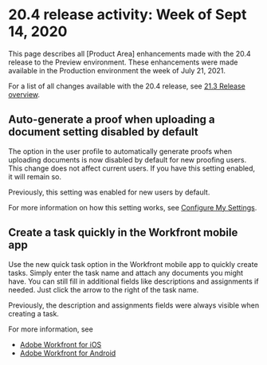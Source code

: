

# 20.4 release activity:&nbsp;Week of Sept 14, 2020

This page describes all [Product Area] enhancements made with the 20.4 release to the Preview environment. These enhancements were made available in the Production environment the week of July 21, 2021.

For a list of all changes available with the 20.4 release, see [21.3 Release overview](../../../product-announcements/product-releases/21.3-release-activity/21-3-release-overview.md).

## Auto-generate a proof when uploading a document setting disabled by default

The option in the user profile to automatically generate proofs when uploading documents is now disabled by default for new proofing users. This change does not affect current users. If you have this setting enabled, it will remain so.

Previously, this setting was enabled for new users by default.

For more information on how this setting works, see [Configure My Settings](../../../workfront-basics/manage-your-account-and-profile/configuring-your-user-profile/configure-my-settings.md).

## Create a task quickly in the Workfront mobile app

Use the new quick task option in the Workfront mobile app to quickly create tasks. Simply enter the task name and attach any documents you might have. You can still fill in additional fields like descriptions and assignments if needed. Just click the arrow to the right of the task name.

Previously, the description and assignments fields were always visible when creating a task.

For more information, see

* [Adobe Workfront for iOS](../../../workfront-basics/mobile-apps/using-the-workfront-mobile-app/workfront-for-ios.md) 
* [Adobe Workfront for Android](../../../workfront-basics/mobile-apps/using-the-workfront-mobile-app/workfront-for-android.md)

